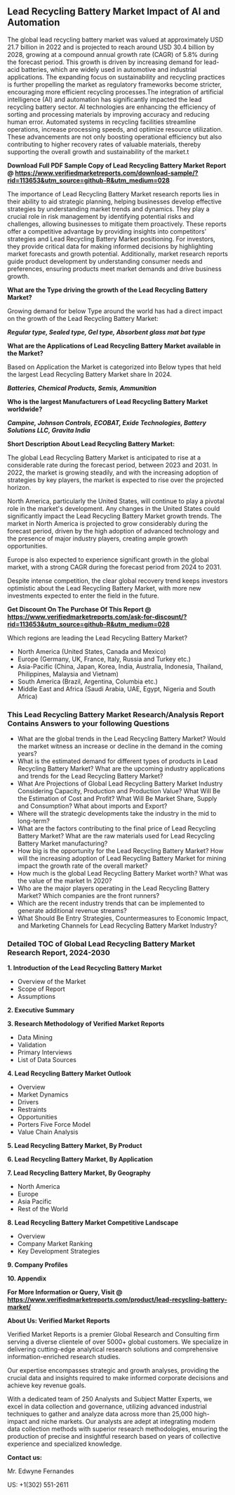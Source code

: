 <h2>Lead Recycling Battery Market Impact of AI and Automation</h2>The global lead recycling battery market was valued at approximately USD 21.7 billion in 2022 and is projected to reach around USD 30.4 billion by 2028, growing at a compound annual growth rate (CAGR) of 5.8% during the forecast period. This growth is driven by increasing demand for lead-acid batteries, which are widely used in automotive and industrial applications. The expanding focus on sustainability and recycling practices is further propelling the market as regulatory frameworks become stricter, encouraging more efficient recycling processes.The integration of artificial intelligence (AI) and automation has significantly impacted the lead recycling battery sector. AI technologies are enhancing the efficiency of sorting and processing materials by improving accuracy and reducing human error. Automated systems in recycling facilities streamline operations, increase processing speeds, and optimize resource utilization. These advancements are not only boosting operational efficiency but also contributing to higher recovery rates of valuable materials, thereby supporting the overall growth and sustainability of the market.t</p><p id="" class=""><strong>Download Full PDF Sample Copy of Lead Recycling Battery Market Report @ <a href="https://www.verifiedmarketreports.com/download-sample/?rid=113653&utm_source=github-R&utm_medium=028" target="_blank">https://www.verifiedmarketreports.com/download-sample/?rid=113653&utm_source=github-R&utm_medium=028</a></strong></p><p>The importance of&nbsp;Lead Recycling Battery Market research reports lies in their ability to aid strategic planning, helping businesses develop effective strategies by understanding market trends and dynamics. They play a crucial role in risk management by identifying potential risks and challenges, allowing businesses to mitigate them proactively. These reports offer a competitive advantage by providing insights into competitors' strategies and Lead Recycling Battery Market positioning. For investors, they provide critical data for making informed decisions by highlighting market forecasts and growth potential. Additionally, market research reports guide product development by understanding consumer needs and preferences, ensuring products meet market demands and drive business growth.</p><p><strong>What are the&nbsp;Type driving the growth of the Lead Recycling Battery Market?</strong></p><p id="" class="">Growing demand for below Type around the world has had a direct impact on the growth of the Lead Recycling Battery Market:</p><em><strong>Regular type, Sealed type, Gel type, Absorbent glass mat bat type</strong></em></p><strong>What are the&nbsp;Applications&nbsp;of Lead Recycling Battery Market available in the Market?</strong></p><p id="" class="">Based on Application the Market is categorized into Below types that held the largest Lead Recycling Battery Market share In 2024.</p><em><strong>Batteries, Chemical Products, Semis, Ammunition</strong></em></p><strong>Who is the largest Manufacturers of Lead Recycling Battery Market worldwide?</strong></p><p><em><strong>Campine, Johnson Controls, ECOBAT, Exide Technologies, Battery Solutions LLC, Gravita India</strong></em></p><p id="" class=""><strong>Short Description About Lead Recycling Battery Market:</strong></p><p>The global Lead Recycling Battery Market is anticipated to rise at a considerable rate during the forecast period, between 2023 and 2031. In 2022, the market is growing steadily, and with the increasing adoption of strategies by key players, the market is expected to rise over the projected horizon.</p><p>North America, particularly the United States, will continue to play a pivotal role in the market's development. Any changes in the United States could significantly impact the Lead Recycling Battery Market growth trends. The market in North America is projected to grow considerably during the forecast period, driven by the high adoption of advanced technology and the presence of major industry players, creating ample growth opportunities.</p><p>Europe is also expected to experience significant growth in the global market, with a strong CAGR during the forecast period from 2024 to 2031.</p><p>Despite intense competition, the clear global recovery trend keeps investors optimistic about the Lead Recycling Battery Market, with more new investments expected to enter the field in the future.</p><p id="" class=""><strong>Get Discount On The Purchase Of This Report @ <a href="https://www.verifiedmarketreports.com/ask-for-discount/?rid=113653&utm_source=github-R&utm_medium=028" target="_blank">https://www.verifiedmarketreports.com/ask-for-discount/?rid=113653&utm_source=github-R&utm_medium=028</a></strong></p>Which regions are leading the Lead Recycling Battery Market?</p><ul><li>North America (United States, Canada and Mexico)</li><li>Europe (Germany, UK, France, Italy, Russia and Turkey etc.)</li><li>Asia-Pacific (China, Japan, Korea, India, Australia, Indonesia, Thailand, Philippines, Malaysia and Vietnam)</li><li>South America (Brazil, Argentina, Columbia etc.)</li><li>Middle East and Africa (Saudi Arabia, UAE, Egypt, Nigeria and South Africa)</li></ul><h3 id="" class="">This Lead Recycling Battery Market Research/Analysis Report Contains Answers to your following Questions</h3><ul><li>What are the global trends in the Lead Recycling Battery Market? Would the market witness an increase or decline in the demand in the coming years?</li><li>What is the estimated demand for different types of products in Lead Recycling Battery Market? What are the upcoming industry applications and trends for the Lead Recycling Battery Market?</li><li>What Are Projections of Global Lead Recycling Battery Market Industry Considering Capacity, Production and Production Value? What Will Be the Estimation of Cost and Profit? What Will Be Market Share, Supply and Consumption? What about imports and Export?</li><li>Where will the strategic developments take the industry in the mid to long-term?</li><li>What are the factors contributing to the final price of Lead Recycling Battery Market? What are the raw materials used for Lead Recycling Battery Market manufacturing?</li><li>How big is the opportunity for the Lead Recycling Battery Market? How will the increasing adoption of Lead Recycling Battery Market for mining impact the growth rate of the overall market?</li><li>How much is the global Lead Recycling Battery Market worth? What was the value of the market In 2020?</li><li>Who are the major players operating in the Lead Recycling Battery Market? Which companies are the front runners?</li><li>Which are the recent industry trends that can be implemented to generate additional revenue streams?</li><li>What Should Be Entry Strategies, Countermeasures to Economic Impact, and Marketing Channels for Lead Recycling Battery Market Industry?</li></ul><h3 id="" class="">Detailed TOC of Global Lead Recycling Battery Market Research Report, 2024-2030</h3><p id="" class=""><strong>1. Introduction of the Lead Recycling Battery Market</strong></p><ul><li>Overview of the Market</li><li>Scope of Report</li><li>Assumptions</li></ul><p id="" class=""><strong>2. Executive Summary</strong></p><p id="" class=""><strong>3. Research Methodology of Verified Market Reports</strong></p><ul><li>Data Mining</li><li>Validation</li><li>Primary Interviews</li><li>List of Data Sources</li></ul><p id="" class=""><strong>4. Lead Recycling Battery Market Outlook</strong></p><ul><li>Overview</li><li>Market Dynamics</li><li>Drivers</li><li>Restraints</li><li>Opportunities</li><li>Porters Five Force Model</li><li>Value Chain Analysis</li></ul><p id="" class=""><strong>5. Lead Recycling Battery Market, By Product</strong></p><p id="" class=""><strong>6. Lead Recycling Battery Market, By Application</strong></p><p id="" class=""><strong>7. Lead Recycling Battery Market, By Geography</strong></p><ul><li>North America</li><li>Europe</li><li>Asia Pacific</li><li>Rest of the World</li></ul><p id="" class=""><strong>8. Lead Recycling Battery Market Competitive Landscape</strong></p><ul><li>Overview</li><li>Company Market Ranking</li><li>Key Development Strategies</li></ul><p id="" class=""><strong>9. Company Profiles</strong></p><p id="" class=""><strong>10. Appendix</strong></p><p id="" class=""><strong>For More Information or Query, Visit @ <a href="https://www.verifiedmarketreports.com/product/lead-recycling-battery-market/" target="_blank">https://www.verifiedmarketreports.com/product/lead-recycling-battery-market/</a></strong></p><p id="" class=""><strong>About Us: Verified Market Reports</strong></p><p id="" class="">Verified Market Reports is a premier Global Research and Consulting firm serving a diverse clientele of over 5000+ global customers. We specialize in delivering cutting-edge analytical research solutions and comprehensive information-enriched research studies.</p><p id="" class="">Our expertise encompasses strategic and growth analyses, providing the crucial data and insights required to make informed corporate decisions and achieve key revenue goals.</p><p id="" class="">With a dedicated team of 250 Analysts and Subject Matter Experts, we excel in data collection and governance, utilizing advanced industrial techniques to gather and analyze data across more than 25,000 high-impact and niche markets. Our analysts are adept at integrating modern data collection methods with superior research methodologies, ensuring the production of precise and insightful research based on years of collective experience and specialized knowledge.</p><p id="" class=""><strong>Contact us:</strong></p><p id="" class="">Mr. Edwyne Fernandes</p><p id="" class="">US: +1(302) 551-2611</p>